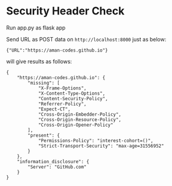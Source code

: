 # Security Header Check

Run app.py as flask app

Send URL as POST data on `http://localhost:8000` just as below:

```
{"URL":"https://aman-codes.github.io"}
```

will give results as follows:

```
{
    "https://aman-codes.github.io": {
        "missing": [
            "X-Frame-Options",
            "X-Content-Type-Options",
            "Content-Security-Policy",
            "Referrer-Policy",
            "Expect-CT",
            "Cross-Origin-Embedder-Policy",
            "Cross-Origin-Resource-Policy",
            "Cross-Origin-Opener-Policy"
        ],
        "present": {
            "Permissions-Policy": "interest-cohort=()",
            "Strict-Transport-Security": "max-age=31556952"
        }
    },
    "information_disclosure": {
        "Server": "GitHub.com"
    }
}
```
